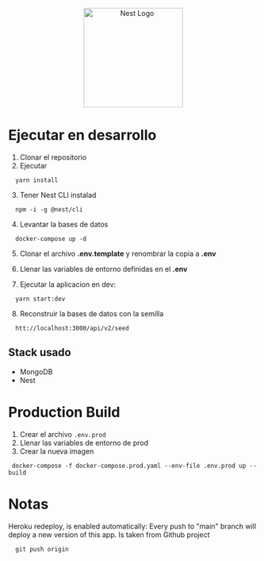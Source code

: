 <p align="center">
  <a href="http://nestjs.com/" target="blank"><img src="https://nestjs.com/img/logo-small.svg" width="200" alt="Nest Logo" /></a>
</p>

# Ejecutar en desarrollo

1. Clonar el repositorio
2. Ejecutar

```
  yarn install
```

3. Tener Nest CLI instalad

```
  npm -i -g @nest/cli
```

4. Levantar la bases de datos

```
  docker-compose up -d
```

5. Clonar el archivo __.env.template__ y renombrar la copia a __.env__

6. Llenar las variables de entorno definidas en el  __.env__

7. Ejecutar la aplicacion en dev:

```
  yarn start:dev
```

8. Reconstruir la bases de datos con la semilla

```
  htt://localhost:3000/api/v2/seed
```

## Stack usado

- MongoDB
- Nest


# Production Build
 1. Crear el archivo  ```.env.prod```
 2. Llenar las variables de entorno de prod
 3. Crear la nueva imagen 
```
 docker-compose -f docker-compose.prod.yaml --env-file .env.prod up --build
```


# Notas
Heroku redeploy, is enabled automatically: Every push to "main" branch will deploy a new version of this app. Is taken from Github project
```
  git push origin
```
